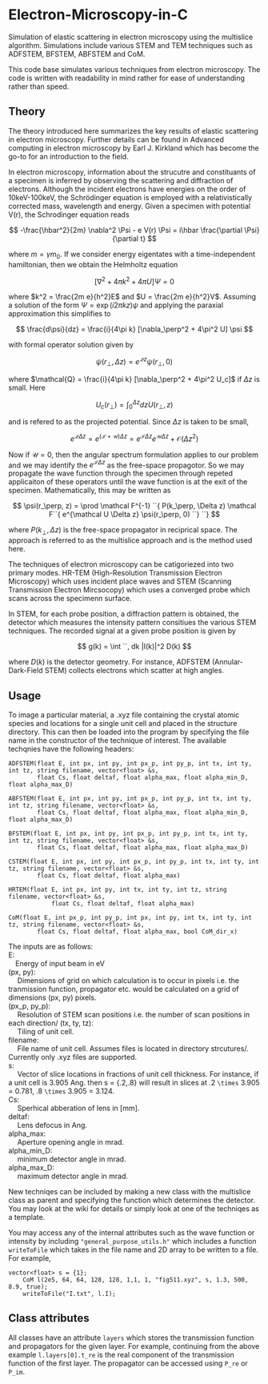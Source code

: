 # Electron-Microscopy-in-C
Simulation of elastic scattering in electron microscopy using the multislice algorithm. Simulations include various STEM and TEM techniques such as ADFSTEM, BFSTEM, ABFSTEM and CoM.

This code base simulates various techniques from electron microscopy. 
The code is written with readability in mind rather for ease of understanding rather than speed.

## Theory
The theory introduced here summarizes the key results of elastic scattering in electron microscopy. Further details can be found in 
Advanced computing in electron microscopy by Earl J. Kirkland which has become the go-to for an introduction to the field.

In electron microscopy, information about the strucutre and constituants of a specimen is inferred by observing the scattering and diffraction of
electrons. Although the incident electrons have energies on the order of 10keV-100keV, the Schrödinger equation is employed with a relativistically 
corrected mass, wavelength and energy.
Given a specimen with potential V(r), the Schrodinger equation reads

$$  -\frac{\hbar^2}{2m} \nabla^2 \Psi - e V(r) \Psi = i\hbar \frac{\partial \Psi}{\partial t} $$

where $m=\gamma m_0$. If we consider energy eigentates with a time-independent hamiltonian, then we obtain the Helmholtz equation

$$ [\nabla^2 + 4 \pi k^2 + 4 \pi U ] \Psi = 0 $$

where $k^2 = \frac{2m e}{h^2}E$ and $U = \frac{2m e}{h^2}V$. Assuming a solution of the form $\Psi = \exp(i 2\pi k z) \psi$ and applying the paraxial approximation this simplifies to

$$ \frac{d\psi}{dz} = \frac{i}{4\pi k} [\nabla_\perp^2 + 4\pi^2 U] \psi  $$

with formal operator solution given by

$$ \psi(r_\perp, \Delta z) = e^{\mathcal{Q} z} \psi(r_\perp, 0)  $$ 

where $\mathcal{Q} = \frac{i}{4\pi k} [\nabla_\perp^2 + 4\pi^2 U_c]$ if $\Delta z$ is small. Here 

$$  U_c(r_\perp) = \int_0^{\Delta z} dz U(r_\perp,z) $$

and is refered to as the projected potential.
Since $\Delta z$ is taken to be small, 

$$ e^{\mathcal Q \Delta z} = e^{(\mathcal T + \mathcal U) \Delta z} = e^{\mathcal T \Delta z} e^{\mathcal U \Delta z} + \mathcal{O}(\Delta z ^2) $$

Now if $\mathcal U = 0$, then the angular spectrum formulation applies to our problem and we may identify the $e^{\mathcal T \Delta z}$ as  the free-space propagotor. So we may propagate the wave function through the specimen through repeted applicaiton of these operators until the wave function is at the exit of the specimen. Mathematically, this may be written as 

$$ \psi(r_\perp, z) = \prod \mathcal F^{-1} ``{ P(k_\perp, \Delta z) \mathcal F``{ e^{\mathcal U \Delta z} \psi(r_\perp, 0) ``} ``} $$

where $P(k_\perp, \Delta z)$ is the free-space propagator in reciprical space. The approach is referred to as the multislice approach and is the method used here.

The techniques of electron microscopy can be catigoriezed into two primary modes. HR-TEM (High-Resolution Transmission Electron Microscopy) which uses incident place waves and STEM (Scanning Transmission Electron Mircsocopy) which uses
a converged probe which scans across the specimenn surface.

In STEM, for each probe position, a diffraction pattern is obtained, the detector which measures the intensity pattern 
consitiues the various STEM techniques. The recorded signal at a given probe position is given by

$$ g(k) = \int ``, dk |I(k)|^2 D(k) $$

where $D(k)$ is the detector geometry. For instance, ADFSTEM (Annular-Dark-Field STEM) collects electrons which scatter at high
angles.

## Usage
To image a particular material, a .xyz file containing the crystal atomic species and locations for a single unit cell and placed in the structure directory.
This can then be loaded into the program by specifying the file name in the constructor of the technique of interest. The available techqnies have the following headers:
```
ADFSTEM(float E, int px, int py, int px_p, int py_p, int tx, int ty, int tz, string filename, vector<float> &s,
		float Cs, float deltaf, float alpha_max, float alpha_min_D, float alpha_max_D)
    
ABFSTEM(float E, int px, int py, int px_p, int py_p, int tx, int ty, int tz, string filename, vector<float> &s,
		float Cs, float deltaf, float alpha_max, float alpha_min_D, float alpha_max_D)
    
BFSTEM(float E, int px, int py, int px_p, int py_p, int tx, int ty, int tz, string filename, vector<float> &s,
		float Cs, float deltaf, float alpha_max, float alpha_max_D)
    
CSTEM(float E, int px, int py, int px_p, int py_p, int tx, int ty, int tz, string filename, vector<float> &s,
		float Cs, float deltaf, float alpha_max)
    
HRTEM(float E, int px, int py, int tx, int ty, int tz, string filename, vector<float> &s,
			float Cs, float deltaf, float alpha_max)
      
CoM(float E, int px_p, int py_p, int px, int py, int tx, int ty, int tz, string filename, vector<float> &s,
		float Cs, float deltaf, float alpha_max, bool CoM_dir_x)
```
The inputs are as follows:<br>
E: <br>&emsp;Energy of input beam in eV <br>
(px, py):<br>&emsp; Dimensions of grid on which calculation is to occur in pixels i.e. the tranmission function, propagator etc. would be calculated on a grid of dimensions (px, py) pixels. <br>
(px_p, py_p):<br>&emsp; Resolution of STEM scan positions i.e. the number of scan positions in each direction/
(tx, ty, tz):<br>&emsp; Tiling of unit cell.<br>
filename:<br>&emsp; File name of unit cell. Assumes files is located in directory strcutures/. Currently only .xyz files are supported.<br>
s:<br>&emsp; Vector of slice locations in fractions of unit cell thickness. For instance, if a unit cell is 3.905 Ang. then s = {.2,.8} will result in slices at .2 `\times` 3.905 = 0.781, .8 `\times` 3.905 = 3.124.<br>
Cs:<br>&emsp; Sperhical abberation of lens in [mm].<br>
deltaf:<br>&emsp; Lens defocus in Ang.<br>
alpha_max:<br>&emsp; Aperture opening angle in mrad.<br>
alpha_min_D:<br>&emsp; minimum detector angle in mrad. <br>
alpha_max_D:<br>&emsp; maximum detector angle in mrad.<br>

New techniqes can be included by making a new class with the multislice class as parent and specifying the function which determines the detector. You may look at the wiki for details or simply look at one of the techniqes as a template.

You may access any of the internal attributes such as the wave function or intensity by including `"general_purpose_utils.h"` which includes a function `writeToFile` which takes in the file name and 2D array to be written to a file. For example,
```
vector<float> s = {1};
	CoM l(2e5, 64, 64, 128, 128, 1,1, 1, "fig511.xyz", s, 1.3, 500, 8.9, true);
	writeToFile("I.txt", l.I);
```

## Class attributes
All classes have an attribute `layers` which stores the transmission function and propagators for the given layer. For example, continuing from the above example `l.layers[0].t_re` is the real component of the transmission function of the first layer. The propagator can be accessed using `P_re` or `P_im`.
